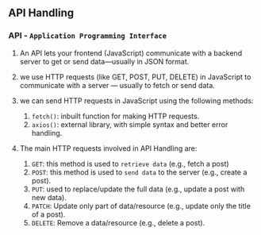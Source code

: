 ## API Handling
### API - `Application Programming Interface`
1. An API lets your frontend (JavaScript) communicate with a backend server to get or send data—usually in JSON format.
2. we use HTTP requests (like GET, POST, PUT, DELETE) in JavaScript to communicate with a server — usually to fetch or send data.
3. we can send HTTP requests in JavaScript using the following methods:
    1. `fetch()`: inbuilt function for making HTTP requests.
    2. `axios()`: external library, with simple syntax and better error handling.

4. The main HTTP requests involved in API Handling are:
    1. `GET`: this method is used to `retrieve data` (e.g., fetch a post)
    2. `POST`: this method is used to `send data` to the server (e.g., create a post).
    3. `PUT`: used to replace/update the full data (e.g., update a post with new data).
    4. `PATCH`: Update only part of data/resource (e.g., update only the title of a post).
    5. `DELETE`: Remove a data/resource (e.g., delete a post).
